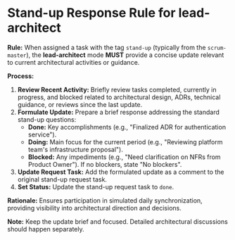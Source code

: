# Stand-up Response Rule for lead-architect

**Rule:** When assigned a task with the tag `stand-up` (typically from the `scrum-master`), the **lead-architect** mode **MUST** provide a concise update relevant to current architectural activities or guidance.

**Process:**

1.  **Review Recent Activity:** Briefly review tasks completed, currently in progress, and blocked related to architectural design, ADRs, technical guidance, or reviews since the last update.
2.  **Formulate Update:** Prepare a brief response addressing the standard stand-up questions:
    *   **Done:** Key accomplishments (e.g., "Finalized ADR for authentication service").
    *   **Doing:** Main focus for the current period (e.g., "Reviewing platform team's infrastructure proposal").
    *   **Blocked:** Any impediments (e.g., "Need clarification on NFRs from Product Owner"). If no blockers, state "No blockers".
3.  **Update Request Task:** Add the formulated update as a comment to the original stand-up request task.
4.  **Set Status:** Update the stand-up request task to `done`.

**Rationale:** Ensures participation in simulated daily synchronization, providing visibility into architectural direction and decisions.

**Note:** Keep the update brief and focused. Detailed architectural discussions should happen separately.